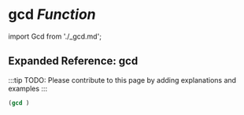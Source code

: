 # **gcd** *Function*

import Gcd from './_gcd.md';

<Gcd />

## Expanded Reference: gcd

:::tip
TODO: Please contribute to this page by adding explanations and examples
:::

```lisp
(gcd )
```
